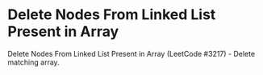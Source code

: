 # Delete Nodes From Linked List Present in Array

Delete Nodes From Linked List Present in Array (LeetCode #3217) - Delete matching array.

